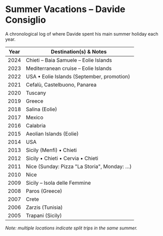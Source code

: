 # Summer Vacations – Davide Consiglio

A chronological log of where Davide spent his main summer holiday each year.

| Year | Destination(s) & Notes |
|------|-----------------------|
| 2024 | Chieti – Baia Samuele – Eolie Islands |
| 2023 | Mediterranean cruise – Eolie Islands |
| 2022 | USA • Eolie Islands (September, promotion) |
| 2021 | Cefalù, Castelbuono, Panarea |
| 2020 | Tuscany |
| 2019 | Greece |
| 2018 | Salina (Eolie) |
| 2017 | Mexico |
| 2016 | Calabria |
| 2015 | Aeolian Islands (Eolie) |
| 2014 | USA |
| 2013 | Sicily (Menfi) • Chieti |
| 2012 | Sicily • Chieti • Cervia • Chieti |
| 2011 | Nice (Sunday: Pizza "La Storia", Monday: …) |
| 2010 | Nice |
| 2009 | Sicily – Isola delle Femmine |
| 2008 | Paros (Greece) |
| 2007 | Crete |
| 2006 | Zarzis (Tunisia) |
| 2005 | Trapani (Sicily) |

_Note: multiple locations indicate split trips in the same summer._ 